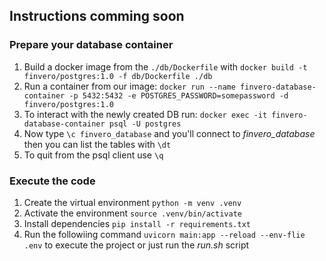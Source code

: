 ## Instructions comming soon

### Prepare your database container
1. Build a docker image from the `./db/Dockerfile` with `docker build -t finvero/postgres:1.0 -f db/Dockerfile ./db`
2. Run a container from our image: `docker run --name finvero-database-container -p 5432:5432 -e POSTGRES_PASSWORD=somepassword -d finvero/postgres:1.0`
3. To interact with the newly created DB run: `docker exec -it finvero-database-container psql -U postgres`
4. Now type `\c finvero_database` and you'll connect to *finvero_database* then you can list the tables with `\dt`
4. To quit from the psql client use `\q`

### Execute the code
1. Create the virtual environment `python -m venv .venv`
2. Activate the environment `source .venv/bin/activate`
3. Install dependencies `pip install -r requirements.txt`
3. Run the followiing command `uvicorn main:app --reload --env-flie .env` to execute the project or just run the *run.sh* script
